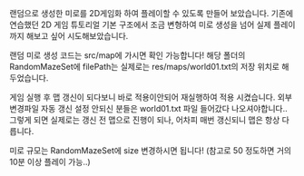 랜덤으로 생성한 미로를 2D게임화 하여 플레이할 수 있도록 만들어 보았습니다.
기존에 연습했던 2D 게임 튜토리얼 기본 구조에서 조금 변형하여 미로 생성을 넘어 실제 플레이까지 해보고 싶어 시도해보았습니다.

랜덤 미로 생성 코드는 src/map에 가시면 확인 가능합니다!
해당 폴더의 RandomMazeSet에 filePath는 실제로는 res/maps/world01.txt의 저장 위치로 해두었습니다.

게임 실행 후 맵 갱신이 되다보니 바로 적용이안되어 재실행하여 적용 시켰습니다.
외부 변경파일 자동 갱신 설정 안되신 분들은 world01.txt 파일 들어갔다 나오셔야합니다..
그렇게 되면 실제로는 갱신 전 맵으로 진행이 되나, 어차피 매번 갱신되니 맵은 항상 다릅니다.

미로 규모는 RandomMazeSet에 size 변경하시면 됩니다!
(참고로 50 정도하면 거의 10분 이상 플레이 가능..)
